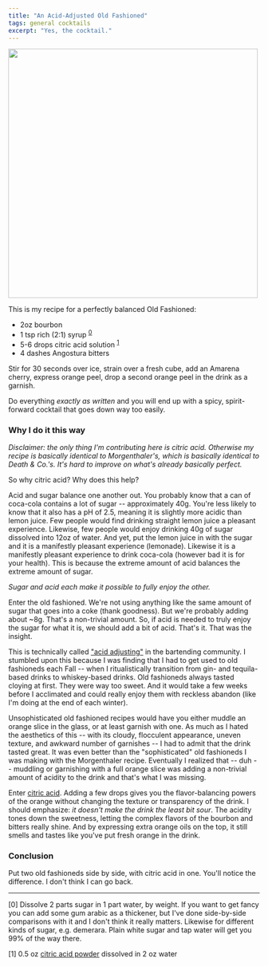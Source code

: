 ```yaml
---
title: "An Acid-Adjusted Old Fashioned"
tags: general cocktails
excerpt: "Yes, the cocktail."
---
```


<img src="{{ site.baseurl }}/jekyll_img/old_fashioned.jpg" height="500px" />

This is my recipe for a perfectly balanced Old Fashioned:

* 2oz bourbon
* 1 tsp rich (2:1) syrup <sup>[0](#zero)</sup>
* 5-6 drops citric acid solution <sup>[1](#one)</sup>
* 4 dashes Angostura bitters

Stir for 30 seconds over ice, strain over a fresh cube, add an Amarena cherry,
express orange peel, drop a second orange peel in the drink as a garnish.

Do everything *exactly as written* and you will end up with a spicy,
spirit-forward cocktail that goes down way too easily.

### Why I do it this way

_Disclaimer: the only thing I'm contributing here is citric acid. Otherwise my
recipe is basically identical to Morgenthaler's, which is basically identical to
Death & Co.'s. It's hard to improve on what's already basically perfect._

So why citric acid? Why does this help?

Acid and sugar balance one another out. You probably know that a can of
coca-cola contains a lot of sugar -- approximately 40g. You're less likely to
know that it also has a pH of 2.5, meaning it is slightly more acidic than lemon
juice. Few people would find drinking straight lemon juice a pleasant
experience. Likewise, few people would enjoy drinking
40g of sugar dissolved into 12oz of water. And yet, put the lemon juice in with
the sugar and it is a manifestly pleasant experience (lemonade).  Likewise it is
a manifestly pleasant experience to drink coca-cola (however bad it is for your
health). This is because the extreme amount of acid balances the extreme amount
of sugar.

_Sugar and acid each make it possible to fully enjoy the other._

Enter the old fashioned. We're not using anything like the same amount of sugar
that goes into a coke (thank goodness). But we're probably adding about ~8g.
That's a non-trivial amount. So, if acid is needed to truly enjoy the sugar for
what it is, we should add a bit of acid. That's it. That was the insight.

This is technically called ["acid
adjusting"](https://punchdrink.com/articles/acid-adjust-your-spritz-recipe/) in the bartending community.
I stumbled upon this because I was finding that I had to get used to old
fashioneds each Fall -- when I ritualistically transition from gin- and
tequila-based drinks to whiskey-based drinks. Old fashioneds always tasted cloying
at first. They were way too sweet.  And it would take a few weeks before I
acclimated and could really enjoy them with reckless abandon (like I'm doing at the
end of each winter).

Unsophisticated old fashioned recipes would have
you either muddle an orange slice in the glass, or at least garnish with one. As
much as I hated the aesthetics of this -- with its cloudy, flocculent
appearance, uneven texture, and awkward number of garnishes -- I had to
admit that the drink tasted great. It was even better than the "sophisticated"
old fashioneds I was making with the Morgenthaler recipe.  Eventually I realized
that -- duh -- muddling or garnishing with a full orange slice was adding a non-trivial
amount of acidity to the drink and that's what I was missing.

Enter [citric
acid](https://www.amazon.com/NOW-Foods-Sprouting-Substitute-Preservative/dp/B0014UCJ8Q).
Adding a few drops gives you the flavor-balancing powers of the orange without
changing the texture or transparency of the drink. I should emphasize: _it
doesn't make the drink the least bit sour_. The acidity tones down the sweetness,
letting the complex flavors of the bourbon and bitters really shine. And by
expressing extra orange oils on the top, it still smells and tastes like you've
put fresh orange in the drink.

### Conclusion

Put two old fashioneds side by side, with citric acid in one. You'll notice the
difference. I don't think I can go back.

---

<span id="zero">[0]</span> Dissolve 2 parts sugar in 1 part water, by weight. If you want to get fancy
you can add some gum arabic as a thickener, but I've done side-by-side
comparisons with it and I don't think it really matters. Likewise for different
kinds of sugar, e.g. demerara. Plain white sugar and tap water will get you 99%
of the way there.

<span id="one">[1]</span> 0.5 oz [citric acid
powder](https://www.amazon.com/NOW-Foods-Sprouting-Substitute-Preservative/dp/B0014UCJ8Q) dissolved in 2 oz water
